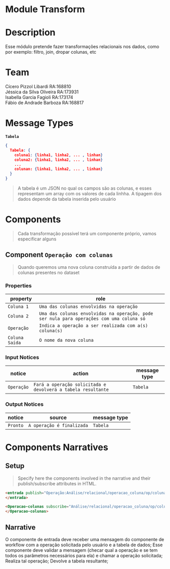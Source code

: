 # Module Transform

# Description
Esse módulo pretende fazer transformações relacionais nos dados, como por exemplo: filtro, join, dropar colunas, etc

# Team
Cícero Pizzol Libardi RA:168810 <br>
Jéssica da Silva Oliveira RA:173931 <br>
Isabella Garcia Fagioli RA:173174 <br>
Fábio de Andrade Barboza RA:168817 <br>

# Message Types

**`Tabela`**
~~~json
{
  Tabela: {
    coluna1: {linha1, linha2, ... , linhan}
    coluna2: {linha1, linha2, ... , linhan}
    ...
    colunan: {linha1, linha2, ... , linhan}
  }
}
~~~

> A tabela é um JSON no qual os campos são as colunas, e esses representam um array com os valores de cada linhha. A tipagem dos dados depende da tabela inserida pelo usuário

# Components

> Cada transformação possível terá um componente próprio, vamos especificar alguns

## Component `Operação com colunas`

> Quando queremos uma nova coluna construída a partir de dados de colunas presentes no dataset

### Properties

property | role
---------| --------
`Coluna 1` | `Uma das colunas envolvidas na operação`
`Coluna 2` | `Uma das colunas envolvidas na operação, pode ser nula para operações com uma coluna só`
`Operação` | `Indica a operação a ser realizada com a(s) coluna(s)`
`Coluna Saída` | `O nome da nova coluna`

### Input Notices

notice | action | message type
-------| ------ | ------------
`Operação` | `Fará a operação solicitada e devolverá a tabela resultante` | `Tabela`

### Output Notices

notice    | source | message type
----------| -------| ------------
`Pronto` | `A operação é finalizada` | `Tabela`

# Components Narratives

## Setup

> Specify here the components involved in the narrative and their publish/subscribe attributes in HTML.

~~~html
<entrada publish="Operação:Análise/relacional/operacao_coluna/op/coluna_destino/coluna1/coluna2">
</entrada>

<Operacao-colunas subscribe="Análise/relacional/operacao_coluna/op/coluna_destino/coluna1/coluna2:Pronto">
</Operacao-colunas>
~~~

## Narrative

O componente de entrada deve receber uma mensagem do componente de workflow com a operação solicitada pelo usuário e a tabela de dados;
Esse componente deve validar a mensagem (checar qual a operação e se tem todos os parâmetros necessários para ela) e chamar a operação solicitada;
Realiza tal operação;
Devolve a tabela resultante;


